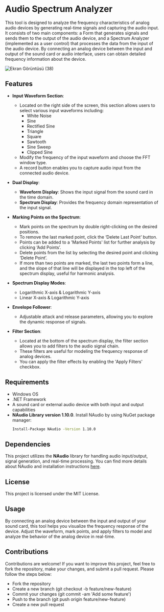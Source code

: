 # Audio Spectrum Analyzer

This tool is designed to analyze the frequency characteristics of analog audio devices by generating real-time signals and capturing the audio input. It consists of two main components: a Form that generates signals and sends them to the output of the audio device, and a Spectrum Analyzer (implemented as a user control) that processes the data from the input of the audio device. By connecting an analog device between the input and output of the sound card or audio interface, users can obtain detailed frequency information about the device.

![Ekran Görüntüsü (38)](https://github.com/user-attachments/assets/3de81608-2988-4614-ad51-ec7f25571df1)

## Features

- **Input Waveform Section**: 
  - Located on the right side of the screen, this section allows users to select various input waveforms including:
    - White Noise
    - Sine
    - Rectified Sine
    - Triangle
    - Square
    - Sawtooth
    - Sine Sweep
    - Clipped Sine
  - Modify the frequency of the input waveform and choose the FFT window type.
  - A record button enables you to capture audio input from the connected audio device.

- **Dual Display**:
  - **Waveform Display**: Shows the input signal from the sound card in the time domain.
  - **Spectrum Display**: Provides the frequency domain representation of the input signal.

- **Marking Points on the Spectrum**:
  - Mark points on the spectrum by double right-clicking on the desired positions.
  - To remove the last marked point, click the ‘Delete Last Point’ button.
  - Points can be added to a 'Marked Points' list for further analysis by clicking ‘Add Points’.
  - Delete points from the list by selecting the desired point and clicking ‘Delete Point’.
  - If more than two points are marked, the last two points form a line, and the slope of that line will be displayed in the top left of the spectrum display, useful for harmonic analysis.

- **Spectrum Display Modes**:
  - Logarithmic X-axis & Logarithmic Y-axis
  - Linear X-axis & Logarithmic Y-axis

- **Envelope Follower**:
  - Adjustable attack and release parameters, allowing you to explore the dynamic response of signals.

- **Filter Section**:
  - Located at the bottom of the spectrum display, the filter section allows you to add filters to the audio signal chain.
  - These filters are useful for modeling the frequency response of analog devices.
  - You can apply the filter effects by enabling the 'Apply Filters' checkbox.
    
## Requirements
- Windows OS
- .NET Framework
- A sound card or external audio device with both input and output capabilities
- **NAudio Library version 1.10.0**. Install NAudio by using NuGet package manager:
  ```bash
  Install-Package NAudio -Version 1.10.0

## Dependencies
This project utilizes the **NAudio** library for handling audio input/output, signal generation, and real-time processing. You can find more details about NAudio and installation instructions [here](https://github.com/naudio/NAudio).

## License
This project is licensed under the MIT License.

## Usage
By connecting an analog device between the input and output of your sound card, this tool helps you visualize the frequency response of the device. Adjust the waveform, mark points, and apply filters to model and analyze the behavior of the analog device in real-time.

## Contributions
Contributions are welcome! If you want to improve this project, feel free to fork the repository, make your changes, and submit a pull request. Please follow the steps below:
- Fork the repository
- Create a new branch (git checkout -b feature/new-feature)
- Commit your changes (git commit -am 'Add some feature')
- Push to the branch (git push origin feature/new-feature)
- Create a new pull request
